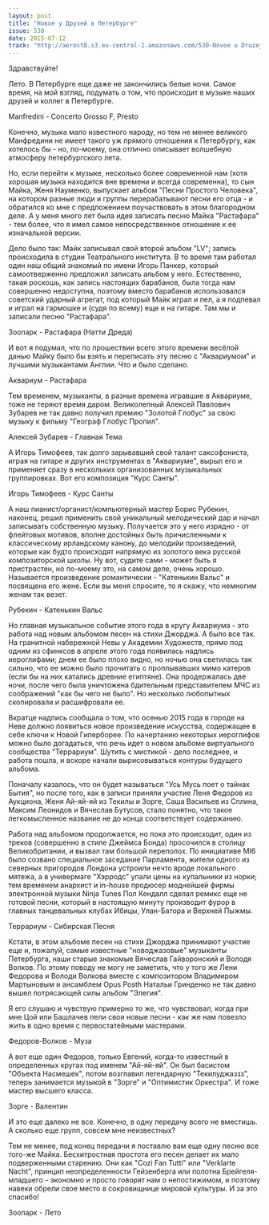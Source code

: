 ```yaml
---
layout: post
title: "Новое у Друзей в Петербурге"
issue: 530
date: 2015-07-12
track: "http://aerost8.s3.eu-central-1.amazonaws.com/530-Novoe u Druzej v Peterburge.mp3"
---
```


Здравствуйте!

Лето. В Петербурге еще даже не закончились белые ночи. Самое время, на мой взгляд, подумать о том, что происходит в музыке наших друзей и коллег в Петербурге.

Manfredini - Concerto Grosso F, Presto

Конечно, музыка мало известного народу, но тем не менее великого Манфредини не имеет такого уж прямого отношения к Петербургу, как хотелось бы - но, по-моему, она отлично описывает волшебную атмосферу петербургского лета.

Но, если перейти к музыке, несколько более современной нам (хотя хорошая музыка находится вне времени и всегда современна), то сын Майка, Женя Науменко, выпускает альбом "Песни Простого Человека", на котором разные люди и группы перерабатывают песни его отца - и обратился ко мне с предложением поучаствовать в этом благородном деле. А у меня много лет была идея записать песню Майка "Растафара" - тем более, что я имел самое непосредственное отношение к ее изначальной версии.

Дело было так: Майк записывал свой второй альбом "LV"; запись происходила в студии Театрального института. В то время там работал один наш общий знакомый по имени Игорь Панкер, который самоотверженно предложил записать альбом у него. Естественно, такая роскошь, как запись настоящих барабанов, была тогда нам совершенно недоступна, поэтому вместо барабанов использовался советский ударный агрегат, под который Майк играл и пел, а я подпевал и играл на гармошке и (судя по всему) еще и на гитаре. Там мы и записали песню "Растафара".

Зоопарк - Растафара (Натти Дреда)

И вот я подумал, что по прошествии всего этого времени весёлой данью Майку было бы взять и переписать эту песню с "Аквариумом" и лучшими музыкантами Англии. Что и было сделано.

Аквариум - Растафара

Тем временем, музыканты, в разные времена игравшие в Аквариуме, тоже не теряют время даром. Великолепный Алексей Павлович Зубарев не так давно получил премию "Золотой Глобус" за свою музыку к фильму "Географ Глобус Пропил".

Алексей Зубарев - Главная Тема

А Игорь Тимофеев, так долго зарывавший свой талант саксофониста, играя на гитаре и других инструментах в "Аквариуме", вырыл его и применяет сразу в нескольких организованных музыкальных группировках. Вот его композиция "Курс Санты".

Игорь Тимофеев - Курс Санты

А наш пианист/органист/компьютерный мастер Борис Рубекин, наконец, решил применить свой уникальный мелодический дар и начал записывать собственную музыку. Получается это у него изрядно - от флейтовых мотивов, вполне достойных быть причисленными к классическому ирландскому канону, до мелодийи произведений, которые как будто происходят напрямую из золотого века русской композиторской школы. Ну вот, судите сами - может быть я пристрастен, но по-моему это, на самом деле, очень хорошо. Называется произведение романтически - "Катенькин Вальс" и посвящена его жене. Если вы меня спросите, то я скажу, что немногим женам так везет.

Рубекин - Катенькин Вальс

Но главная музыкальное событие этого года в кругу Аквариума - это работа над новым альбомом песен на стихи Джорджа. А было все так. На гранитной набережной Невы у Академии Художеств, прямо под одним из сфинксов в апреле этого года появилась надпись иероглифами; днем ее было плохо видно, но ночью она светилась так сильно, что ее можно было прочитать с проплывавших мимо катеров (если бы на них катались древние египтяне). Она продержалась две ночи, после чего была уничтожена бдительным представителем МЧС из соображений "как бы чего не было". Но несколько любопытных скопировали и расшифровали ее.

Вкратце надпись сообщала о том, что осенью 2015 года в городе на Неве должно появиться новое произведение искусства, содержащее в себе ключи к Новой Гиперборее. По начертанию некоторых иероглифов можно было догадаться, что речь идет о новом альбоме виртуального сообщества "Террариум". Шутить с мистикой - дело последнее, и работа пошла, и вскоре начали вырисовываться контуры будущего альбома.

Поначалу казалось, что он будет называться "Усь Мусь поет о тайнах Бытия", но после того, как в записи приняли участие Леня Федоров из Аукциона, Женя Ай-яй-яй из Текилы и Зорге, Саша Васильев из Сплина, Максим Леонидов и Вячеслав Бутусов, стало понятно, что такое легкомысленное название не до конца соответствует содержанию.

Работа над альбомом продолжается, но пока это происходит, один из треков (совершенно в стиле Джеймса Бонда) просочился в столицу Великобритании, и вызвал там большой переполох. По инициативе MI6 было созвано специальное заседание Парламента, жители одного из северных пригородов Лондона устроили нечто вроде локального мятежа, а в универмаге "Хэрродс" упали цены на купальники из норки; тем временем анархист и in-house продюсер моднейшей фирмы электронной музыки Ninja Tunes Пол Кендалл сделал ремикс еще не готовой песни, который в настоящую минуту производит фурор в главных танцевальных клубах Ибицы, Улан-Батора и Верхней Пыжмы.

Террариум - Сибирская Песня

Кстати, в этом альбоме песен на стихи Джорджа принимают участие еще и, пожалуй, самые известные "новоджазовые" музыканты Петербурга, наши старые знакомые Вячеслав Гайворонский и Володя Волков. По этому поводу не могу не заметить, что у того же Лени Федорова и Володи Волкова вместе с композитором Владимиром Мартыновым и ансамблем Opus Posth Натальи Гринденко не так давно вышел потрясающей силы альбом "Элегия".

Я его слушаю и чувствую примерно то же, что чувствовал, когда при мне Цой или Башлачев пели свои новые песни - как же нам повезло жить в одно время с первостатейными мастерами.

Федоров-Волков - Муза

А вот еще один Федоров, только Евгений, когда-то известный в определенных кругах под именем "Ай-яй-яй". Он был басистом "Объекта Насмешек", потом возглавил легендарную "Текилуджаззз", теперь занимается музыкой в "Зорге" и "Оптимистик Оркестра". И тоже мастер высшего класса.

Зорге - Валентин

И это еще далеко не все. Конечно, в одну передачу всего не вместишь. А сколько еще групп, совсем мне неизвестных?

Тем не менее, под конец передачи я поставлю вам еще одну песню все того-же Майка. Бесхитростная простота его песен делает их мало подверженными старению. Они как "Cozi Fan Tutti" или "Verklarte Nacht", принцип неопределенности Гейзенберга или полотна Брейгеля-младшего - экономно и просто говорят нам о непостижимом, и поэтому навеки обрели свое место в сокровищнице мировой культуры. И за это спасибо!

Зоопарк - Лето
